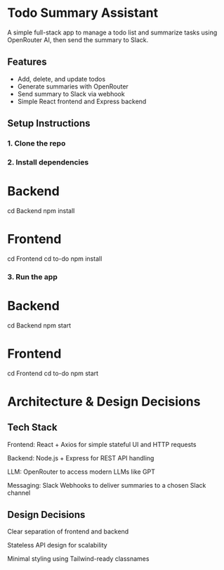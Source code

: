 #  Todo Summary Assistant

A simple full-stack app to manage a todo list and summarize tasks using OpenRouter AI, then send the summary to Slack.

## Features

- Add, delete, and update todos
- Generate summaries with OpenRouter 
- Send summary to Slack via webhook
- Simple React frontend and Express backend


## Setup Instructions

### 1. Clone the repo

### 2. Install dependencies
# Backend
cd Backend
npm install

# Frontend
cd Frontend
cd to-do
npm install

### 3. Run the app
# Backend
cd Backend
npm start

# Frontend
cd Frontend
cd to-do
npm start


# Architecture & Design Decisions
## Tech Stack
Frontend: React + Axios for simple stateful UI and HTTP requests

Backend: Node.js + Express for REST API handling

LLM: OpenRouter to access modern LLMs like GPT

Messaging: Slack Webhooks to deliver summaries to a chosen Slack channel

## Design Decisions

Clear separation of frontend and backend

Stateless API design for scalability

Minimal styling using Tailwind-ready classnames

